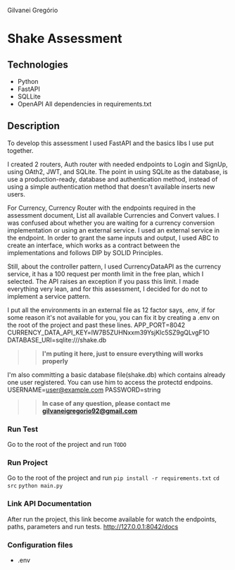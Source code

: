 Gilvanei Gregório
# Shake Assessment
## Technologies
* Python
* FastAPI
* SQLLite
* OpenAPI
All dependencies in requirements.txt

## Description
To develop this assessment I used FastAPI and the basics libs I use put together.

I created 2 routers, Auth router with needed endpoints to Login and SignUp, using OAth2, JWT, and SQLite. The point
in using SQLite as the database, is use a production-ready, database and authentication method, instead of using 
a simple authentication method that doesn't available inserts new users.

For Currency, Currency Router with the endpoints required in the assessment document, List all available 
Currencies and Convert values. I was confused about whether you are waiting for a currency conversion implementation or using an external
service. I used an external service in the endpoint. In order
to grant the same inputs and output, I used ABC to create an interface, which works as a contract between the 
implementations and follows DIP by SOLID Principles.

Still, about the controller pattern, I used CurrencyDataAPI as the currency service, it has a 100 request per month limit in the free plan, which I selected. 
The API raises an exception if you pass this limit.
I made everything very lean, and for this assessment, I decided for do not to implement a service pattern.

I put all the environments in an external file as 12 factor says, .env, if for some reason it's not available for you,
you can fix it by creating a .env on the root of the project and past these lines.
APP_PORT=8042
CURRENCY_DATA_API_KEY=lW7B5ZUHNxxm39YsjKlc5SZ9gQLvgF1O
DATABASE_URI=sqlite:///shake.db
>> **I'm puting it here, just to ensure everything will works properly**

I'm also committing a basic database file(shake.db) which contains already one user registered. You can use him to access
the protectd endpoins.
USERNAME=user@example.com
PASSWORD=string

>> **In case of any question, please contact me gilvaneigregorio92@gmail.com**

### Run Test
Go to the root of the project and run
```TODO```

### Run Project
Go to the root of the project and run
```pip install -r requirements.txt```
```cd src```
```python main.py```

### Link API Documentation
After run the project, this link become available for watch the endpoints, paths, parameters and run tests.
http://127.0.0.1:8042/docs

### Configuration files
* .env
